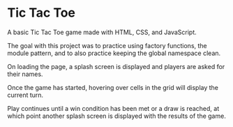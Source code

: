 # Tic Tac Toe

A basic Tic Tac Toe game made with HTML, CSS, and JavaScript.

The goal with this project was to practice using factory functions, the module pattern, and to also practice keeping the global namespace clean.

On loading the page, a splash screen is displayed and players are asked for their names.

Once the game has started, hovering over cells in the grid will display the current turn.

Play continues until a win condition has been met or a draw is reached, at which point another splash screen is displayed with the results of the game.

